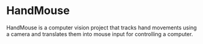 # HandMouse

HandMouse is a computer vision project that tracks hand movements using a camera and translates them into mouse input for controlling a computer.